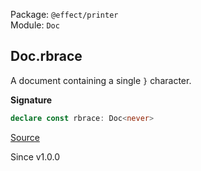 Package: `@effect/printer`<br />
Module: `Doc`<br />

## Doc.rbrace

A document containing a single `}` character.

**Signature**

```ts
declare const rbrace: Doc<never>
```

[Source](https://github.com/Effect-TS/effect/tree/main/packages/printer/src/Doc.ts#L799)

Since v1.0.0